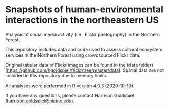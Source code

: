 # Snapshots of human-environmental interactions in the northeastern US

Analysis of social media activity (i.e., Flickr photography) in the Northern Forest.

This repository includes data and code used to assess cultural ecosystem services in the Northern Forest using crowdsourced Flickr data.

Original tabular data of Flickr images can be found in the (data folder)[https://github.com/hgoldspiel/flickr/tree/master/data]. Spatial data are not included in this repository due to memory limits.

All analyses were performed in R version 4.0.3 (2020-10-10).

If you have any questions, please contact Harrison Goldspiel (harrison.goldspiel@maine.edu).